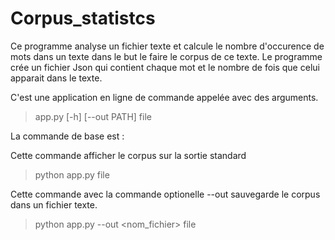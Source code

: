 # Corpus_statistcs
Ce programme analyse un fichier texte et calcule le nombre d'occurence de mots dans un texte dans le but le faire le corpus de ce texte.
Le programme crée un fichier Json qui contient chaque mot et le nombre de fois que celui apparait dans le texte.

C'est une application en ligne de commande appelée avec des arguments.

> app.py [-h] [--out PATH] file

La commande de base est :

Cette commande afficher le corpus sur la sortie standard
> python app.py file

Cette commande avec la commande optionelle --out sauvegarde le corpus dans un fichier texte.
> python app.py --out <nom_fichier> file
